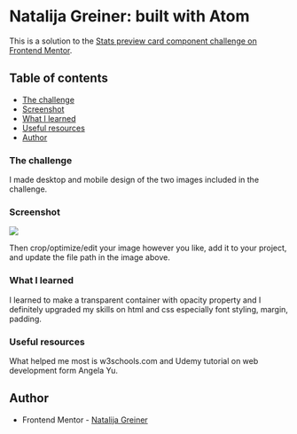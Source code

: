 # Natalija Greiner: built with Atom

This is a solution to the [Stats preview card component challenge on Frontend Mentor](https://www.frontendmentor.io/challenges/stats-preview-card-component-8JqbgoU62).

## Table of contents

  - [The challenge](#the-challenge)
  - [Screenshot](#screenshot)
  - [What I learned](#what-i-learned)
  - [Useful resources](#useful-resources)
  - [Author](#author)

### The challenge

I made desktop and mobile design of the two images included in the challenge.

### Screenshot

![](./screenshot.jpg)

Then crop/optimize/edit your image however you like, add it to your project, and update the file path in the image above.


### What I learned

I learned to make a transparent container with opacity property and I definitely upgraded my skills on html and css especially font styling, margin, padding.

### Useful resources

What helped me most is w3schools.com and Udemy tutorial on web development form Angela Yu.

## Author

- Frontend Mentor - [Natalija Greiner](https://www.frontendmentor.io/profile/yourusername)
